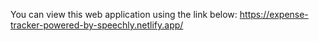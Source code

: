 You can view this web application using the link below:
https://expense-tracker-powered-by-speechly.netlify.app/
